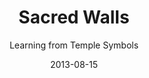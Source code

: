 ---
date: 2013-08-15
dateYear: 2013
isbn: 9781598117721
title: Sacred Walls
subtitle: Learning from Temple Symbols
description: "This stunning photo essay examines the main symbolic motifs of several LDS temples, associating these motifs with sermons or visions in the Book of Mormon."
cover: cover-sacred-walls.jpeg
coverGoogle:  
pageCount: 86
authors:
- Gerald E. Hansen
- Val Brinkerhoff
publishers: Covenant Communications
published: 2009-01-01
publishedYear: 2008
shelves:
- non-fiction
---